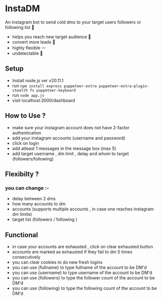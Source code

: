 # InstaDM

An instagram bot to send cold dms to your target users followers or following list 📨
- helps you reach new target audience 👥
- convert more leads 🔁
- highly flexible 〰️
- undetectable 🤖
 
## Setup
- Install node.js ver v20.11.1
- run `npm install express puppeteer-extra puppeteer-extra-plugin-stealth fs puppeteer-keyboard`
- run `node app.js`
- visit localhost:3000/dashboard 

## How to Use ?
- make sure your instagram account does not have 2-factor authentication
- add your instagram accounts (username and password)
- click on login 
- add atleast 1 messages in the message box (max 5)
- add target username , dm limit , delay and whom to target (followers/following)

## Flexibilty ?
### you can change :-
- delay between 2 dms
- how many accounts to dm
- accounts (supports multiple accounts , in case one reaches instagram dm limits)
- target list (followers / following )

## Functional 
- in case your accounts are exhausted , click on clear exhausted button
- accounts are marked as exhausted if they fail to dm 5 times consecutively 
- you can clear cookies to do new fresh logins 
- you can use {fullname} to type fullname of the account to be DM'd
- you can use {username} to type username of the account to be DM'd
- you can use {followers} to type the follower count of the account to be DM'd
- you can use {following} to type the following count of the account to be DM'd